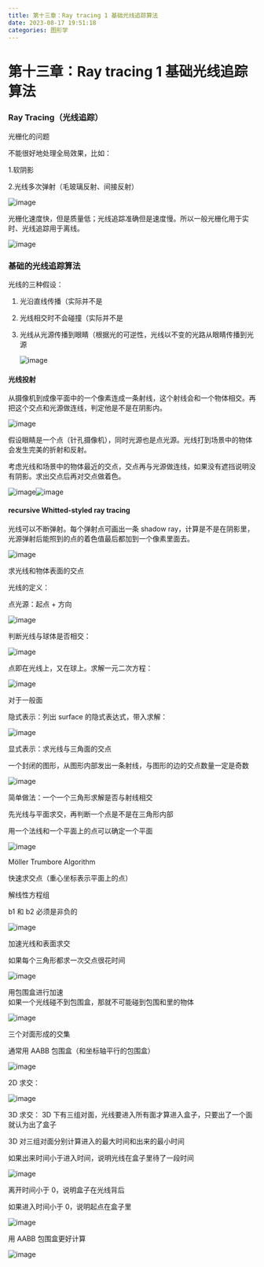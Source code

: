 ```yaml
---
title: 第十三章：Ray tracing 1 基础光线追踪算法
date: 2023-08-17 19:51:18
categories: 图形学
---
```


# 第十三章：Ray tracing 1 基础光线追踪算法

### Ray Tracing（光线追踪）

光栅化的问题

不能很好地处理全局效果，比如：

1.软阴影

2.光线多次弹射（毛玻璃反射、间接反射）

​![image](./images/图形学/image-20230817204242-i9pwn8h.png)​

光栅化速度快，但是质量低；光线追踪准确但是速度慢。所以一般光栅化用于实时、光线追踪用于离线。

​![image](./images/图形学/image-20230817204247-44w81g6.png)​

### 基础的光线追踪算法

光线的三种假设：

1. 光沿直线传播（实际并不是
2. 光线相交时不会碰撞（实际并不是
3. 光线从光源传播到眼睛（根据光的可逆性，光线以不变的光路从眼睛传播到光源

   ​![image](./images/图形学/image-20230817204252-rq5ma55.png)​

#### 光线投射

从摄像机到成像平面中的一个像素连成一条射线，这个射线会和一个物体相交。再把这个交点和光源做连线，判定他是不是在阴影内。

​![image](./images/图形学/image-20230817204310-a4f3y6w.png)​

假设眼睛是一个点（针孔摄像机），同时光源也是点光源。光线打到场景中的物体会发生完美的折射和反射。

考虑光线和场景中的物体最近的交点，交点再与光源做连线，如果没有遮挡说明没有阴影。求出交点后再对交点做着色。

​![image](./images/图形学/image-20230817204315-s1c6ju9.png)​​![image](./images/图形学/image-20230817204318-s2voec6.png)​

#### recursive Whitted-styled ray tracing

光线可以不断弹射。每个弹射点可画出一条 shadow ray，计算是不是在阴影里，光源弹射后能照到的点的着色值最后都加到一个像素里面去。

​![image](./images/图形学/image-20230817204323-6as49bq.png)​

求光线和物体表面的交点

光线的定义：

点光源：起点 + 方向

​![image](./images/图形学/image-20230817204331-pl418gg.png)​

判断光线与球体是否相交：

​![image](./images/图形学/image-20230817204335-tljx4px.png)​

点即在光线上，又在球上。求解一元二次方程：

​![image](./images/图形学/image-20230817204341-vxbltr2.png)​

对于一般面

隐式表示：列出 surface 的隐式表达式，带入求解：

​![image](./images/图形学/image-20230817204347-seawpb6.png)​

显式表示：求光线与三角面的交点

一个封闭的图形，从图形内部发出一条射线，与图形的边的交点数量一定是奇数

​![image](./images/图形学/image-20230817204352-8swig07.png)​

简单做法：一个一个三角形求解是否与射线相交

先光线与平面求交，再判断一个点是不是在三角形内部

用一个法线和一个平面上的点可以确定一个平面

​![image](./images/图形学/image-20230817204358-d9252z6.png)​

Möller Trumbore Algorithm

快速求交点（重心坐标表示平面上的点）

解线性方程组

b1 和 b2 必须是非负的

​![image](./images/图形学/image-20230817204403-w9iwkuw.png)​

加速光线和表面求交

如果每个三角形都求一次交点很花时间

​![image](./images/图形学/image-20230817204408-5knulr8.png)​

用包围盒进行加速<br />如果一个光线碰不到包围盒，那就不可能碰到包围和里的物体

​![image](./images/图形学/image-20230817204414-yjgij4p.png)​

三个对面形成的交集

通常用 AABB 包围盒（和坐标轴平行的包围盒）

​![image](./images/图形学/image-20230817204421-i2ydbcm.png)​

2D 求交：

​![image](./images/图形学/image-20230817204426-nic5gz7.png)​

3D 求交：
3D 下有三组对面，光线要进入所有面才算进入盒子，只要出了一个面就认为出了盒子

3D 对三组对面分别计算进入的最大时间和出来的最小时间

如果出来时间小于进入时间，说明光线在盒子里待了一段时间

​![image](./images/图形学/image-20230817204432-5woyi5w.png)​

离开时间小于 0，说明盒子在光线背后

如果进入时间小于 0，说明起点在盒子里

​![image](./images/图形学/image-20230817204437-seo5rd8.png)​

用 AABB 包围盒更好计算

​![image](./images/图形学/image-20230817204441-g7rxglt.png)​
